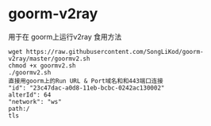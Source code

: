 # goorm-v2ray

用于在 goorm上运行v2ray
食用方法
```shell
wget https://raw.githubusercontent.com/SongLiKod/goorm-v2ray/master/goormv2.sh
chmod +x goormv2.sh
./goormv2.sh
直接用goorm上的Run URL & Port域名和和443端口连接
"id": "23c47dac-a0d8-11eb-bcbc-0242ac130002"
alterId": 64
"network": "ws"
path:/
tls
